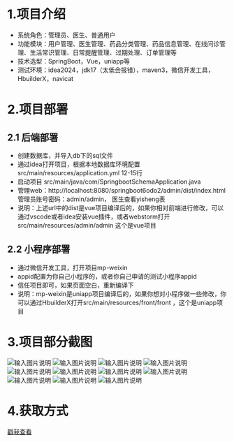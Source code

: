# 1.项目介绍
- 系统角色：管理员、医生、普通用户
- 功能模块：用户管理、医生管理、药品分类管理、药品信息管理、在线问诊管理、生活常识管理、日常提醒管理、过期处理、订单管理等
- 技术选型：SpringBoot，Vue，uniapp等
- 测试环境：idea2024，jdk17（太低会报错），maven3，微信开发工具，HbuilderX，navicat
# 2.项目部署
## 2.1 后端部署
- 创建数据库，并导入db下的sql文件
- 通过idea打开项目，根据本地数据库环境配置src/main/resources/application.yml 12-15行
- 启动项目 src/main/java/com/SpringbootSchemaApplication.java
- 管理web：http://localhost:8080/springboot6odo2/admin/dist/index.html  管理员账号密码：admin/admin， 医生查看yisheng表
- 说明：上述url中的dist是vue项目编译后的，如果你相对前端进行修改，可以通过vscode或者idea安装vue插件，或者webstorm打开src/main/resources/admin/admin 这个是vue项目
## 2.2 小程序部署
- 通过微信开发工具，打开项目mp-weixin
- appid配置为你自己小程序的，或者你自己申请的测试小程序appid
- 信任项目即可，如果页面空白，重新编译下
- 说明：mp-weixin是uniapp项目编译后的，如果你想对小程序做一些修改，你可以通过HbuilderX打开src/main/resources/front/front ，这个是uniapp项目
# 3.项目部分截图
![输入图片说明](1.png)
![输入图片说明](2.png)
![输入图片说明](3.png)
![输入图片说明](4.png)
![输入图片说明](5.png)
![输入图片说明](6.png)
![输入图片说明](7.png)
![输入图片说明](8.png)
![输入图片说明](9.png)
![输入图片说明](91.png)
![输入图片说明](92.png)

# 4.获取方式
[戳我查看](https://gitee.com/aven999/mall)
